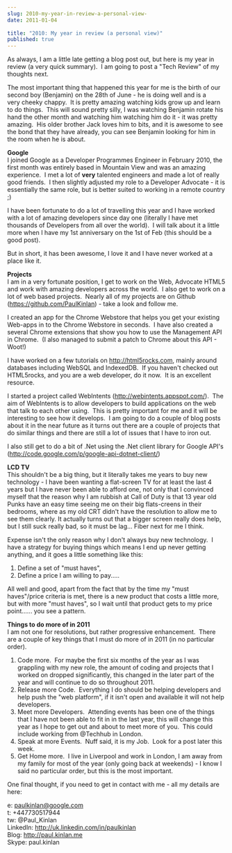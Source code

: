 ```yaml
---
slug: 2010-my-year-in-review-a-personal-view-
date: 2011-01-04
 
title: "2010: My year in review (a personal view)"
published: true
---
```

As always, I am a little late getting a blog post out, but here is my year in review (a very quick summary).  I am going to post a &quot;Tech Review&quot; of my thoughts next. <p /><div>The most important thing that happened this year for me is the birth of our second boy (Benjamin) on the 28th of June - he is doing well and is a very cheeky chappy.  It is pretty amazing watching kids grow up and learn to do things.  This will sound pretty silly, I was watching Benjamin rotate his hand the other month and watching him watching him do it - it was pretty amazing.  His older brother Jack loves him to bits, and it is awesome to see the bond that they have already, you can see Benjamin looking for him in the room when he is about.</div> <p /><div><b>Google</b></div><div>I joined Google as a Developer Programmes Engineer in February 2010, the first month was entirely based in Mountain View and was an amazing experience.  I met a lot of <b>very</b> talented engineers and made a lot of really good friends.  I then slightly adjusted my role to a Developer Advocate - it is essentially the same role, but is better suited to working in a remote country ;)  </div> <p /><div>I have been fortunate to do a lot of travelling this year and I have worked with a lot of amazing developers since day one (literally I have met thousands of Developers from all over the world).  I will talk about it a little more when I have my 1st anniversary on the 1st of Feb (this should be a good post).</div> <p /><div>But in short, it has been awesome, I love it and I have never worked at a place like it.</div><p /><div><b>Projects</b></div><div>I am in a very fortunate position, I get to work on the Web, Advocate HTML5 and work with amazing developers across the world.  I also get to work on a lot of web based projects.  Nearly all of my projects are on Github (<a href="https://github.com/PaulKinlan">https://github.com/PaulKinlan</a>) - take a look and follow me.</div> <p /><div>I created an app for the Chrome Webstore that helps you get your existing Web-apps in to the Chrome Webstore in seconds.  I have also created a several Chrome extensions that show you how to use the Management API in Chrome.  (I also managed to submit a patch to Chrome about this API - Woot!)</div> <p /><div>I have worked on a few tutorials on <a href="http://html5rocks.com">http://html5rocks.com</a>, mainly around databases including WebSQL and IndexedDB.  If you haven&#39;t checked out HTML5rocks, and you are a web developer, do it now.  It is an excellent resource.</div> <p /><div>I started a project called WebIntents (<a href="http://webintents.appspot.com/">http://webintents.appspot.com/</a>).  The aim of WebIntents is to allow developers to build applications on the web that talk to each other using.  This is pretty important for me and it will be interesting to see how it develops.  I am going to do a couple of blog posts about it in the near future as it turns out there are a couple of projects that do similar things and there are still a lot of issues that I have to iron out.</div> <p /><div>I also still get to do a bit of .Net using the .Net client library for Google API&#39;s (<a href="http://code.google.com/p/google-api-dotnet-client/">http://code.google.com/p/google-api-dotnet-client/</a>)</div> <p /><div><b>LCD TV</b></div><div>This shouldn&#39;t be a big thing, but it literally takes me years to buy new technology - I have been wanting a flat-screen TV for at least the last 4 years but I have never been able to afford one, not only that I convinced myself that the reason why I am rubbish at Call of Duty is that 13 year old Punks have an easy time seeing me on their big flats-creens in their bedrooms, where as my old CRT didn&#39;t have the resolution to allow me to see them clearly. It actually turns out that a bigger screen really does help, but I still suck really bad, so it must be lag... Fiber next for me I think.</div> <p /><div>Expense isn&#39;t the only reason why I don&#39;t always buy new technology.  I have a strategy for buying things which means I end up never getting anything, and it goes a little something like this: </div> <div><ol><li>Define a set of &quot;must haves&quot;,</li><li>Define a price I am willing to pay.....</li></ol><div>All well and good, apart from the fact that by the time my &quot;must haves&quot;/price criteria is met, there is a new product that costs a little more, but with more &quot;must haves&quot;, so I wait until that product gets to my price point...... you see a pattern.</div> </div><p /><div><b>Things to do more of in 2011</b></div><div>I am not one for resolutions, but rather progressive enhancement.  There are a couple of key things that I must do more of in 2011 (in no particular order).</div> <div><ol><li>Code more.  For maybe the first six months of the year as I was grappling with my new role, the amount of coding and projects that I worked on dropped significantly, this changed in the later part of the year and will continue to do so throughout 2011.</li> <li>Release more Code.  Everything I do should be helping developers and help push the &quot;web platform&quot;, if it isn&#39;t open and available it will not help developers.<br /></li><li>Meet more Developers.  Attending events has been one of the things that I have not been able to fit in in the last year, this will change this year as I hope to get out and about to meet more of you.  This could include working from @Techhub in London.</li> <li>Speak at more Events.  Nuff said, it is my Job.  Look for a post later this week.</li><li>Get Home more.  I live in Liverpool and work in London, I am away from my family for most of the year (only going back at weekends) - I know I said no particular order, but this is the most important.</li> </ol></div>One final thought, if you need to get in contact with me - all my details are here:<p /><div>e: <a href="mailto:paulkinlan@google.com">paulkinlan@google.com</a><br />t: +447730517944<br />tw: @Paul_Kinlan<br /> LinkedIn: <a href="http://uk.linkedin.com/in/paulkinlan">http://uk.linkedin.com/in/paulkinlan</a><br />Blog: <a href="http://paul.kinlan.me">http://paul.kinlan.me</a><br />Skype: paul.kinlan<br /> </div>

